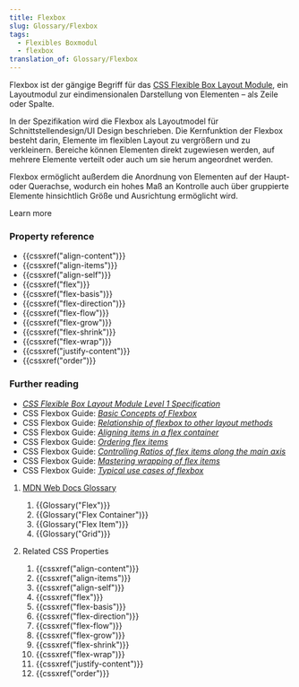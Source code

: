 ```yaml
---
title: Flexbox
slug: Glossary/Flexbox
tags:
  - Flexibles Boxmodul
  - flexbox
translation_of: Glossary/Flexbox
---
```

Flexbox ist der gängige Begriff für das [CSS Flexible Box Layout Module](https://www.w3.org/TR/css-flexbox-1/), ein Layoutmodul zur eindimensionalen Darstellung von Elementen – als Zeile oder Spalte.

In der Spezifikation wird die Flexbox als Layoutmodel für Schnittstellendesign/UI Design beschrieben. Die Kernfunktion der Flexbox besteht darin, Elemente im flexiblen Layout zu vergrößern und zu verkleinern. Bereiche können Elementen direkt zugewiesen werden, auf mehrere Elemente verteilt oder auch um sie herum angeordnet werden.

Flexbox ermöglicht außerdem die Anordnung von Elementen auf der Haupt- oder Querachse, wodurch ein hohes Maß an Kontrolle auch über gruppierte Elemente hinsichtlich Größe und Ausrichtung ermöglicht wird.

Learn more

### Property reference

- {{cssxref("align-content")}}
- {{cssxref("align-items")}}
- {{cssxref("align-self")}}
- {{cssxref("flex")}}
- {{cssxref("flex-basis")}}
- {{cssxref("flex-direction")}}
- {{cssxref("flex-flow")}}
- {{cssxref("flex-grow")}}
- {{cssxref("flex-shrink")}}
- {{cssxref("flex-wrap")}}
- {{cssxref("justify-content")}}
- {{cssxref("order")}}

### Further reading

- _[CSS Flexible Box Layout Module Level 1 Specification](https://www.w3.org/TR/css-flexbox-1/)_
- CSS Flexbox Guide: _[Basic Concepts of Flexbox](/de/docs/Web/CSS/CSS_Flexible_Box_Layout/Basic_Concepts_of_Flexbox)_
- CSS Flexbox Guide: _[Relationship of flexbox to other layout methods](/de/docs/Web/CSS/CSS_Flexible_Box_Layout/Relationship_of_Flexbox_to_Other_Layout_Methods)_
- CSS Flexbox Guide: _[Aligning items in a flex container](/de/docs/Web/CSS/CSS_Flexible_Box_Layout/Aligning_Items_in_a_Flex_Container)_
- CSS Flexbox Guide: _[Ordering flex items](/de/docs/Web/CSS/CSS_Flexible_Box_Layout/Ordering_Flex_Items)_
- CSS Flexbox Guide: _[Controlling Ratios of flex items along the main axis](/de/docs/Web/CSS/CSS_Flexible_Box_Layout/Controlling_Ratios_of_Flex_Items_Along_the_Main_Ax)_
- CSS Flexbox Guide: _[Mastering wrapping of flex items](/de/docs/Web/CSS/CSS_Flexible_Box_Layout/Mastering_Wrapping_of_Flex_Items)_
- CSS Flexbox Guide: _[Typical use cases of flexbox](/de/docs/Web/CSS/CSS_Flexible_Box_Layout/Typical_Use_Cases_of_Flexbox)_

1. [MDN Web Docs Glossary](/de/docs/Glossary)

    1. {{Glossary("Flex")}}
    2. {{Glossary("Flex Container")}}
    3. {{Glossary("Flex Item")}}
    4. {{Glossary("Grid")}}

2. Related CSS Properties

    1. {{cssxref("align-content")}}
    2. {{cssxref("align-items")}}
    3. {{cssxref("align-self")}}
    4. {{cssxref("flex")}}
    5. {{cssxref("flex-basis")}}
    6. {{cssxref("flex-direction")}}
    7. {{cssxref("flex-flow")}}
    8. {{cssxref("flex-grow")}}
    9. {{cssxref("flex-shrink")}}
    10. {{cssxref("flex-wrap")}}
    11. {{cssxref("justify-content")}}
    12. {{cssxref("order")}}
